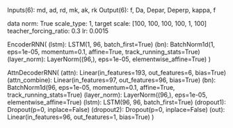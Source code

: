 Inputs(6): md, ad, rd, mk, ak, rk
Output(6): f, Da, Depar, Deperp, kappa, f

data norm: True scale_type: 1, target scale: [100, 100, 100, 100, 1, 100] teacher_forcing_ratio: 0.3 lr: 0.0015

EncoderRNN(
  (lstm): LSTM(1, 96, batch_first=True)
  (bn): BatchNorm1d(1, eps=1e-05, momentum=0.1, affine=True, track_running_stats=True)
  (layer_norm): LayerNorm((96,), eps=1e-05, elementwise_affine=True)
)

AttnDecoderRNN(
  (attn): Linear(in_features=193, out_features=6, bias=True)
  (attn_combine): Linear(in_features=97, out_features=96, bias=True)
  (bn): BatchNorm1d(96, eps=1e-05, momentum=0.1, affine=True, track_running_stats=True)
  (layer_norm): LayerNorm((96,), eps=1e-05, elementwise_affine=True)
  (lstm): LSTM(96, 96, batch_first=True)
  (dropout1): Dropout(p=0, inplace=False)
  (dropout2): Dropout(p=0, inplace=False)
  (out): Linear(in_features=96, out_features=1, bias=True)
)

